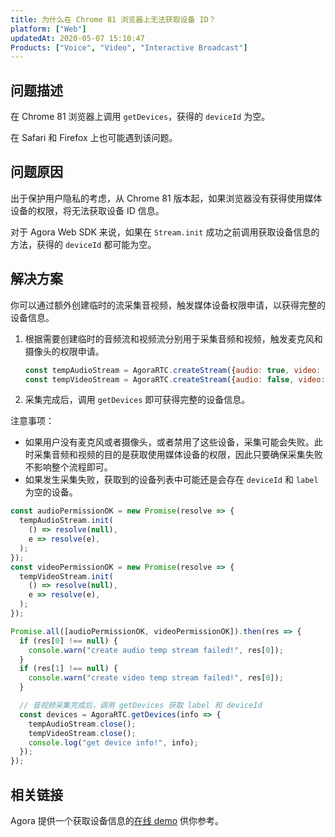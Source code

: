 ```yaml
---
title: 为什么在 Chrome 81 浏览器上无法获取设备 ID？
platform: ["Web"]
updatedAt: 2020-05-07 15:10:47
Products: ["Voice", "Video", "Interactive Broadcast"]
---
```


## 问题描述

在 Chrome 81 浏览器上调用 `getDevices`，获得的 `deviceId` 为空。

<div class="alert info">在 Safari 和 Firefox 上也可能遇到该问题。</div>

## 问题原因

出于保护用户隐私的考虑，从 Chrome 81 版本起，如果浏览器没有获得使用媒体设备的权限，将无法获取设备 ID 信息。

对于 Agora Web SDK 来说，如果在 `Stream.init` 成功之前调用获取设备信息的方法，获得的 `deviceId` 都可能为空。

## 解决方案

你可以通过额外创建临时的流采集音视频，触发媒体设备权限申请，以获得完整的设备信息。

1. 根据需要创建临时的音频流和视频流分别用于采集音频和视频，触发麦克风和摄像头的权限申请。

   ```javascript
   const tempAudioStream = AgoraRTC.createStream({audio: true, video: false});
   const tempVideoStream = AgoraRTC.createStream({audio: false, video: true});
   ```

2. 采集完成后，调用 `getDevices` 即可获得完整的设备信息。
<div class="alert note">注意事项：<ul>
<li>如果用户没有麦克风或者摄像头，或者禁用了这些设备，采集可能会失败。此时采集音频和视频的目的是获取使用媒体设备的权限，因此只要确保采集失败不影响整个流程即可。 </li><li>如果发生采集失败，获取到的设备列表中可能还是会存在 <code>deviceId</code> 和 <code>label</code> 为空的设备。</li></ul></div>

```javascript
const audioPermissionOK = new Promise(resolve => {
  tempAudioStream.init(
    () => resolve(null),
    e => resolve(e),
  );
});
const videoPermissionOK = new Promise(resolve => {
  tempVideoStream.init(
    () => resolve(null),
    e => resolve(e),
  );
});

Promise.all([audioPermissionOK, videoPermissionOK]).then(res => {
  if (res[0] !== null) {
    console.warn("create audio temp stream failed!", res[0]);
  }
  if (res[1] !== null) {
    console.warn("create video temp stream failed!", res[0]);
  }

  // 音视频采集完成后，调用 getDevices 获取 label 和 deviceId
  const devices = AgoraRTC.getDevices(info => {
    tempAudioStream.close();
    tempVideoStream.close();
    console.log("get device info!", info);
  });
});
```

## 相关链接

Agora 提供一个获取设备信息的[在线 demo](https://webdemo.agora.io/device_permission_demo) 供你参考。
